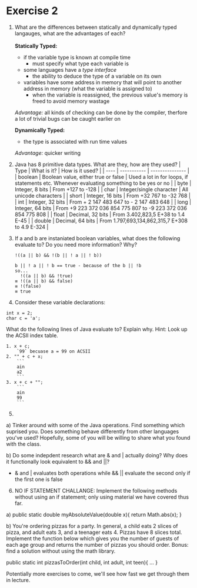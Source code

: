 # Exercise 2

1) What are the differences between statically and dynamically typed langauges, what are the advantages of each?
   <br/> 
   <br/>
   **Statically Typed:**
   - if the variable type is known at compile time
   &nbsp; 
      - must specify what type each variable is
   - some languages have a *type interface*
   &nbsp;
      - the ability to deduce the type of a variable on its own
   - variables have some address in memory that will point to another address in memory (what the variable is assigned to)
   &nbsp;
      - when the variable is reassigned, the previous value's memory is freed to avoid memory wastage
   
   *Advantage:* all kinds of checking can be done by the compiler, therfore a lot of trivial bugs can be caught earlier on
   
   **Dynamically Typed:**
      - the type is associated with run time values
   
   *Advantage:* quicker writing

2) Java has 8 primitive data types. What are they, how are they used? 
    | Type | What is it? | How is it used? |
    | ---- | ----------- | --------------- |
    | boolean | Boolean value, either true or false | Used a lot in for loops, if statements etc. Whenever evaluating something to be yes or no |
    | byte | Integer, 8 bits | From +127 to -128 |
    | char | Integer/single character | All unicode characters | 
    | short | Integer, 16 bits | From +32 767 to -32 768 |
    | int | Integer, 32 bits | From + 2 147 483 647 to - 2 147 483 648 |
    | long | Integer, 64 bits | From +9 223 372 036 854 775 807 to -9 223 372 036 854 775 808 |
    | float | Decimal, 32 bits | From 3.402,823,5 E+38 to 1.4 E-45 |
    | double | Decimal, 64 bits | From 1.797,693,134,862,315,7 E+308 to 4.9 E-324 |

3) If a and b are instaniated boolean variables, what does the following evaluate to? Do you need more information? Why?

	`!((a || b) && !(b || ! a || ! b))`
	```
	b || ! a || ! b == true - because of the b || !b
	so...
	  !((a || b) && !true)
	≡ !((a || b) && false)
	≡ !(false)
	≡ true
	```

4) Consider these variable declarations:
```
int x = 2;
char c = 'a';
```
What do the following lines of Java evaluate to? Explain why. Hint: Look up the ACSII index table.
	
	1. x + c;
		`99` becuase a = 99 on ACSII
	2. "" + c + x;
		```
		ain
		a2
		```
	3. x + c + "";
		```
		ain
		99
		```

5) 
a) Tinker around with some of the Java operations. Find something which suprised you. Does something behave differently from other languages you've used? Hopefully, some of you will be willing to share what you found with the class. 

b) Do some indepdent research what are & and | actually doing? Why does it functionally look equivalent to && and ||?
- & and | evaluates both operations while && || evaluate the second only if the first one is false

6) NO IF STATEMENT CHALLANGE: Implement the following methods without using an if statement; only using material we have covered thus far.

a) public static double myAbsoluteValue(double x){
	return Math.abs(x);
}

b) You're ordering pizzas for a party. In general, a child eats 2 slices of pizza, and adult eats 3, and a teenager eats 4. Pizzas have 8 slices total. Implement the function below which gives you the number of guests of each age group and returns the number of pizzas you should order. Bonus: find a solution without using the math library.

public static int pizzasToOrder(int child, int adult, int teen){
...
}

Potentially more exercises to come, we'll see how fast we get through them in lecture.
